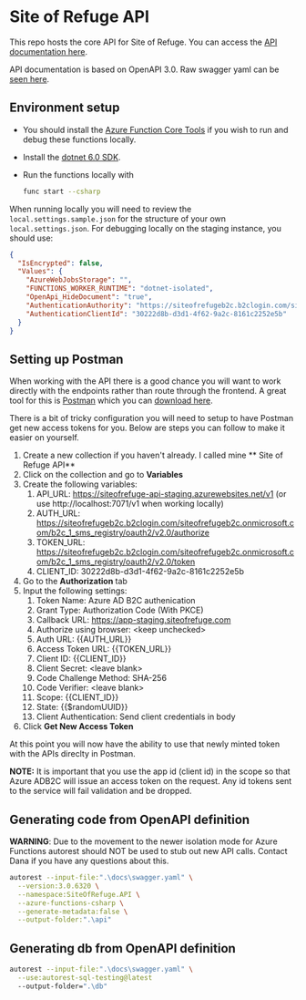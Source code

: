 # Site of Refuge API

This repo hosts the core API for Site of Refuge. You can access the [API documentation here](https://siteofrefuge.github.io/sor-api).

API documentation is based on OpenAPI 3.0. Raw swagger yaml can be [seen here](https://github.com/SiteOfRefuge/sor-api/blob/main/docs/swagger.yaml).

## Environment setup
- You should install the [Azure Function Core
  Tools](https://github.com/Azure/azure-functions-core-tools#installing) if you
  wish to run and debug these functions locally.

- Install the [dotnet 6.0
  SDK](https://dotnet.microsoft.com/en-us/download/dotnet/6.0).

- Run the functions locally with

  ```sh
  func start --csharp

   ```

When running locally you will need to review the `local.settings.sample.json` for the structure of your own `local.settings.json`. For debugging locally on the staging instance, you should use:
```json
{
  "IsEncrypted": false,
  "Values": {
    "AzureWebJobsStorage": "",
    "FUNCTIONS_WORKER_RUNTIME": "dotnet-isolated",
    "OpenApi_HideDocument": "true",
    "AuthenticationAuthority": "https://siteofrefugeb2c.b2clogin.com/siteofrefugeb2c.onmicrosoft.com/b2c_1_sms_registry/v2.0",
    "AuthenticationClientId": "30222d8b-d3d1-4f62-9a2c-8161c2252e5b"
  }
}
```

## Setting up Postman
When working with the API there is a good chance you will want to work directly with the endpoints rather than route through the frontend. A great tool for this is [Postman](https://www.postman.com) which you can [download here](https://www.postman.com/downloads/).

There is a bit of tricky configuration you will need to setup to have Postman get new access tokens for you. Below are steps you can follow to make it easier on yourself. 

1. Create a new collection if you haven't already. I called mine ** Site of Refuge API**
2. Click on the collection and go to **Variables**
3. Create the following variables:
   1. API_URL: https://siteofrefuge-api-staging.azurewebsites.net/v1 (or use http://localhost:7071/v1 when working locally)
   2. AUTH_URL: https://siteofrefugeb2c.b2clogin.com/siteofrefugeb2c.onmicrosoft.com/b2c_1_sms_registry/oauth2/v2.0/authorize
   3. TOKEN_URL: https://siteofrefugeb2c.b2clogin.com/siteofrefugeb2c.onmicrosoft.com/b2c_1_sms_registry/oauth2/v2.0/token
   4. CLIENT_ID: 30222d8b-d3d1-4f62-9a2c-8161c2252e5b
4. Go to the **Authorization** tab
5. Input the following settings:
   1. Token Name: Azure AD B2C authenication
   2. Grant Type: Authorization Code (With PKCE)
   3. Callback URL: https://app-staging.siteofrefuge.com
   4. Authorize using browser: \<keep unchecked\>
   5. Auth URL: {{AUTH_URL}}
   6. Access Token URL: {{TOKEN_URL}}
   7. Client ID: {{CLIENT_ID}}
   8. Client Secret: \<leave blank\>
   9. Code Challenge Method: SHA-256
   10. Code Verifier: \<leave blank\>
   11. Scope: {{CLIENT_ID}}
   12. State: {{$randomUUID}}
   13. Client Authentication: Send client credentials in body
6.  Click **Get New Access Token**

At this point you will now have the ability to use that newly minted token with the APIs direclty in Postman.

**NOTE:** It is important that you use the app id (client id) in the scope so that Azure ADB2C will issue an access token on the request. Any id tokens sent to the service will fail validation and be dropped.

## Generating code from OpenAPI definition

**WARNING**: Due to the movement to the newer isolation mode for Azure Functions autorest should NOT be used to stub out new API calls. Contact Dana if you have any questions about this.

```sh
autorest --input-file:".\docs\swagger.yaml" \
  --version:3.0.6320 \
  --namespace:SiteOfRefuge.API \
  --azure-functions-csharp \
  --generate-metadata:false \
  --output-folder:".\api"
```

## Generating db from OpenAPI definition
```sh
autorest --input-file:".\docs\swagger.yaml" \
  --use:autorest-sql-testing@latest
  --output-folder=".\db"
```

